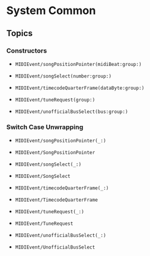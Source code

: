 # System Common

## Topics

### Constructors

- ``MIDIEvent/songPositionPointer(midiBeat:group:)``

- ``MIDIEvent/songSelect(number:group:)``

- ``MIDIEvent/timecodeQuarterFrame(dataByte:group:)``

- ``MIDIEvent/tuneRequest(group:)``

- ``MIDIEvent/unofficialBusSelect(bus:group:)``

### Switch Case Unwrapping

- ``MIDIEvent/songPositionPointer(_:)``
- ``MIDIEvent/SongPositionPointer``

- ``MIDIEvent/songSelect(_:)``
- ``MIDIEvent/SongSelect``

- ``MIDIEvent/timecodeQuarterFrame(_:)``
- ``MIDIEvent/TimecodeQuarterFrame``

- ``MIDIEvent/tuneRequest(_:)``
- ``MIDIEvent/TuneRequest``

- ``MIDIEvent/unofficialBusSelect(_:)``
- ``MIDIEvent/UnofficialBusSelect``
